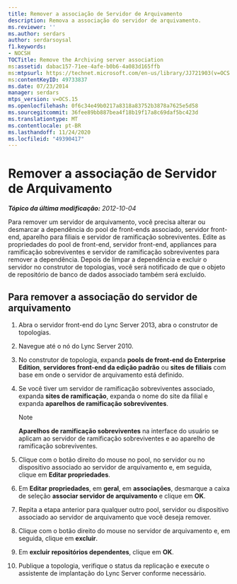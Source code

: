 ```yaml
---
title: Remover a associação de Servidor de Arquivamento
description: Remova a associação do servidor de arquivamento.
ms.reviewer: ''
ms.author: serdars
author: serdarsoysal
f1.keywords:
- NOCSH
TOCTitle: Remove the Archiving server association
ms:assetid: dabac157-71ee-4afe-b0b6-4a083d165ffb
ms:mtpsurl: https://technet.microsoft.com/en-us/library/JJ721903(v=OCS.15)
ms:contentKeyID: 49733837
ms.date: 07/23/2014
manager: serdars
mtps_version: v=OCS.15
ms.openlocfilehash: 0f6c34e49b0217a8318a83752b3878a7625e5d58
ms.sourcegitcommit: 36fee89bb887bea4f18b19f17a8c69daf5bc423d
ms.translationtype: MT
ms.contentlocale: pt-BR
ms.lasthandoff: 11/24/2020
ms.locfileid: "49390417"
---
```

# <a name="remove-the-archiving-server-association"></a>Remover a associação de Servidor de Arquivamento

<div data-xmlns="http://www.w3.org/1999/xhtml">

<div class="topic" data-xmlns="http://www.w3.org/1999/xhtml" data-msxsl="urn:schemas-microsoft-com:xslt" data-cs="https://msdn.microsoft.com/">

<div data-asp="https://msdn2.microsoft.com/asp">



</div>

<div id="mainSection">

<div id="mainBody">

<span> </span>

_**Tópico da última modificação:** 2012-10-04_

Para remover um servidor de arquivamento, você precisa alterar ou desmarcar a dependência do pool de front-ends associado, servidor front-end, aparelho para filiais e servidor de ramificação sobreviventes. Edite as propriedades do pool de front-end, servidor front-end, appliances para ramificação sobreviventes e servidor de ramificação sobreviventes para remover a dependência. Depois de limpar a dependência e excluir o servidor no construtor de topologias, você será notificado de que o objeto de repositório de banco de dados associado também será excluído.

<div>

## <a name="to-remove-the-archiving-server-association"></a>Para remover a associação do servidor de arquivamento

1.  Abra o servidor front-end do Lync Server 2013, abra o construtor de topologias.

2.  Navegue até o nó do Lync Server 2010.

3.  No construtor de topologia, expanda **pools de front-end do Enterprise Edition**, **servidores front-end da edição padrão** ou **sites de filiais** com base em onde o servidor de arquivamento está definido.

4.  Se você tiver um servidor de ramificação sobreviventes associado, expanda **sites de ramificação**, expanda o nome do site da filial e expanda **aparelhos de ramificação sobreviventes**.
    
    <div>
    

    > [!NOTE]  
    > <STRONG>Aparelhos de ramificação sobreviventes</STRONG> na interface do usuário se aplicam ao servidor de ramificação sobreviventes e ao aparelho de ramificação sobreviventes.

    
    </div>

5.  Clique com o botão direito do mouse no pool, no servidor ou no dispositivo associado ao servidor de arquivamento e, em seguida, clique em **Editar propriedades**.

6.  Em **Editar propriedades**, em **geral**, em **associações**, desmarque a caixa de seleção **associar servidor de arquivamento** e clique em **OK**.

7.  Repita a etapa anterior para qualquer outro pool, servidor ou dispositivo associado ao servidor de arquivamento que você deseja remover.

8.  Clique com o botão direito do mouse no servidor de arquivamento e, em seguida, clique em **excluir**.

9.  Em **excluir repositórios dependentes**, clique em **OK**.

10. Publique a topologia, verifique o status da replicação e execute o assistente de implantação do Lync Server conforme necessário.

</div>

</div>

<span> </span>

</div>

</div>

</div>

